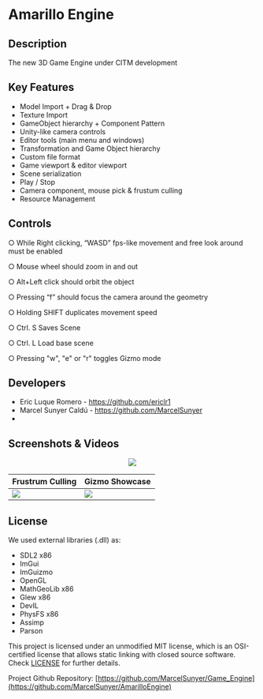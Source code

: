 # Amarillo Engine

## Description

The new 3D Game Engine under CITM development

## Key Features

 -  Model Import + Drag & Drop
 -  Texture Import
 -  GameObject hierarchy + Component Pattern
 -  Unity-like camera controls
 -  Editor tools (main menu and windows)
 -  Transformation and Game Object hierarchy
 -  Custom file format
 -  Game viewport & editor viewport
 -   Scene serialization
 -   Play / Stop
 -   Camera component, mouse pick & frustum culling
 -   Resource Management

## Controls

○ While Right clicking, “WASD” fps-like movement and free look around must be enabled

○ Mouse wheel should zoom in and out

○ Alt+Left click should orbit the object

○ Pressing “f” should focus the camera around the geometry

○ Holding SHIFT duplicates movement speed

○ Ctrl. S Saves Scene

○ Ctrl. L Load base scene

○ Pressing "w", "e" or "r" toggles Gizmo mode

## Developers

 - Eric Luque Romero - https://github.com/ericlr1
 - Marcel Sunyer Caldú - https://github.com/MarcelSunyer
 - 
## Screenshots & Videos

<div align="center">
  <img src="https://github.com/MarcelSunyer/AmarilloEngine/assets/99949465/775f4186-7596-42b1-96b5-6ff69e96f411">
</div>

| Frustrum Culling | Gizmo Showcase |
|----------|----------|
| <img src="https://github.com/MarcelSunyer/AmarilloEngine/assets/99949465/19a0a8bd-4bc0-47fd-975f-d5f423375183"> | <img src="https://github.com/MarcelSunyer/AmarilloEngine/assets/99949465/1f93bb7c-9489-4a0f-9901-ca4ef5055e0c"> |









## License

We used external libraries (.dll) as:

 - SDL2 x86
 - ImGui
 - ImGuizmo
 - OpenGL
 - MathGeoLib x86
 - Glew x86
 - DevIL
 - PhysFS x86
 - Assimp
 - Parson

This project is licensed under an unmodified MIT license, which is an OSI-certified license that allows static linking with closed source software. Check [LICENSE](https://github.com/git/git-scm.com/blob/main/MIT-LICENSE.txt) for further details.

Project Github Repository: [https://github.com/MarcelSunyer/Game_Engine](https://github.com/MarcelSunyer/AmarilloEngine)

